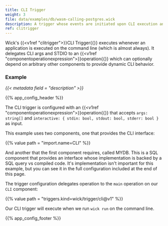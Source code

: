 ```yaml
---
title: CLI Trigger
weight: 3
file: data/examples/db/wasm-calling-postgres.wick
description: A trigger whose events are initiated upon CLI execution and whose operations produce exit codes.
ref: clitrigger
---
```


Wick's {{<v1ref "clitrigger">}}CLI Trigger{{</v1ref>}} executes whenever an application is executed on the command line (which is almost always). It delegates CLI args and STDIO to an {{<v1ref "componentoperationexpression">}}operation{{</v1ref>}} which can optionally depend on arbitrary other components to provide dynamic CLI behavior.

### Example

*{{< metadata field = "description" >}}*

{{% app_config_header %}}

The CLI trigger is configured with an {{<v1ref "componentoperationexpression">}}operation{{</v1ref>}} that accepts `args: string[]` and `interactive: { stdin: bool, stdout: bool, stderr: bool }` as input.

This example uses two components, one that provides the CLI interface:

{{% value path = "import.name=CLI" %}}

And another that the first component requires, called MYDB. This is a SQL component that provides an interface whose implementation is backed by a SQL query vs compiled code. It's implementation isn't important for this example, but you can see it in the full configuration included at the end of this page.

The trigger configuration delegates operation to the `main` operation on our `CLI` component:

{{% value path = "triggers.kind=wick/trigger/cli@v1"  %}}

Our CLI trigger will execute when we run `wick run` on the command line.

{{% app_config_footer %}}